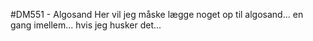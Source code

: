 #DM551 - Algosand
Her vil jeg måske lægge noget op til algosand... en gang imellem... hvis jeg husker det...
